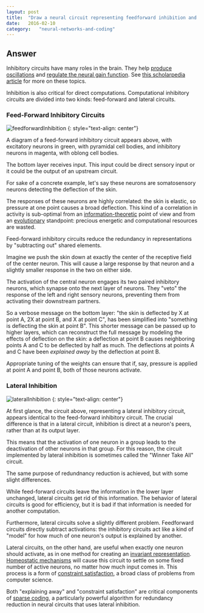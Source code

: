 ```yaml
---
layout: post
title:	"Draw a neural circuit representing feedforward inhibition and one representing lateral inhibition.  What are the major computational roles of these circuit motifs?"
date:	2016-02-10
category:	"neural-networks-and-coding"
---
```

## Answer

Inhibitory circuits have many roles in the brain.
They help
[produce oscillations]({{site.baseurl}}/59)
and
[regulate the neural gain function]({{site.baseurl}}/30).
See
[this scholarpedia article](http://www.scholarpedia.org/article/Neural_inhibition)
for more on these topics.

Inhibition is also critical for direct computations.
Computational inhibitory circuits are divided into two kinds:
feed-forward and lateral circuits.

### Feed-Forward Inhibitory Circuits

![feedforwardInhibition]
{: style="text-align: center"}

A diagram of a feed-forward inhibitory circuit appears above,
with excitatory neurons in green, with pyramidal cell bodies,
and inhibitory neurons in magenta, with oblong cell bodies.

The bottom layer receives input.
This input could be direct sensory input or it could be the output
of an upstream circuit.

For sake of a concrete example, let's say these neurons are
somatosensory neurons detecting the deflection of the skin.

The responses of these neurons are highly correlated:
the skin is elastic, so pressure at one point
causes a broad deflection.
This kind of a correlation in activity is sub-optimal
from an
[information-theoretic]({{site.baseurl}}/82)
point of view
and from an
[evolutionary](https://www.princeton.edu/~wbialek/rome/refs/barlow_59.pdf)
standpoint:
precious energetic and computational resources are wasted.

Feed-forward inhibitory circuits reduce the redundancy in representations
by "subtracting out" shared elements.

Imagine we push the skin down at exactly the center of the receptive field of the center neuron.
This will cause a large response by that neuron
and a slightly smaller response in the two on either side.

The activation of the central neuron engages its two paired inhibitory neurons,
which synapse onto the next layer of neurons.
They "veto" the response of the left and right sensory neurons,
preventing them from activating their downstream partners.

So a verbose message on the bottom layer:
"the skin is deflected by X at point A, 2X at point B, and X at point C",
has been simplified into "something is deflecting the skin at point B".
This shorter message can be passed up to higher layers,
which can reconstruct the full message by modeling the effects of deflection on the skin:
a deflection at point B causes neighboring points A and C to be deflected by half as much.
The deflections at points A and C have been *explained away* by the deflection at point B.

Appropriate tuning of the weights can ensure that if, say,
pressure is applied at point A and point B, both of those neurons activate.

### Lateral Inhibition

![lateralInhibition]
{: style="text-align: center"}

At first glance, the circuit above, representing a lateral inhibitory circuit,
appears identical to the feed-forward inhibitory circuit.
The crucial difference is that in a lateral circuit,
inhibition is direct at a neuron's peers, rather than at its output layer.

This means that the activation of one neuron in a group
leads to the deactivation of other neurons in that group.
For this reason, the circuit implemented by lateral inhibition is
sometimes called the "Winner Take All" circuit.

The same purpose of redundnancy reduction is achieved,
but with some slight differences.

While feed-forward circuits leave the information in the lower layer
unchanged, lateral circuits get rid of this information.
The behavior of lateral circuits is good for efficiency,
but it is bad if that information is needed for another computation.

Furthermore, lateral circuits solve a slightly different problem.
Feedforward circuits directly subtract activations:
the inhibitory circuits act like a kind of "model"
for how much of one neuron's output is explained by another.

Lateral circuits, on the other hand, are useful when exactly one neuron should activate,
as in one method for creating an [invariant representation]({{site.baseurl}}/09).
[Homeostatic mechanisms]({{site.baseurl}}/30)
will cause this circuit to settle on some fixed number of active neurons,
no matter how much input comes in.
This process is a form of
[constraint satisfaction](https://en.wikipedia.org/wiki/Constraint_satisfaction_problem),
a broad class of problems from computer science.

Both "explaining away" and "constraint satisfaction" are critical components of
[sparse coding]({{site.baseurl}}/49),
a particularly powerful algorithm for redundancy reduction in neural circuits
that uses lateral inhibition.

[feedforwardInhibition]: {{site.imgurl}}/feedforwardInhibition.png
[lateralInhibition]: {{site.imgurl}}/lateralInhibition.png
